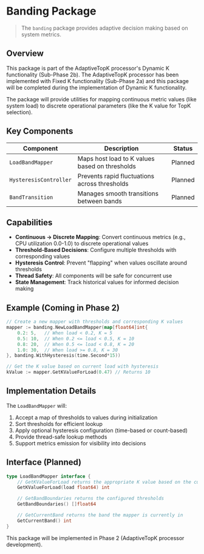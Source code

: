 # Banding Package

> The `banding` package provides adaptive decision making based on system metrics.

## Overview

This package is part of the AdaptiveTopK processor's Dynamic K functionality (Sub-Phase 2b). The AdaptiveTopK processor has been implemented with Fixed K functionality (Sub-Phase 2a) and this package will be completed during the implementation of Dynamic K functionality.

The package will provide utilities for mapping continuous metric values (like system load) to discrete operational parameters (like the K value for TopK selection).

## Key Components

| Component | Description | Status |
|-----------|-------------|--------|
| `LoadBandMapper` | Maps host load to K values based on thresholds | Planned |
| `HysteresisController` | Prevents rapid fluctuations across thresholds | Planned |
| `BandTransition` | Manages smooth transitions between bands | Planned |

## Capabilities

- **Continuous → Discrete Mapping**: Convert continuous metrics (e.g., CPU utilization 0.0-1.0) to discrete operational values
- **Threshold-Based Decisions**: Configure multiple thresholds with corresponding values
- **Hysteresis Control**: Prevent "flapping" when values oscillate around thresholds
- **Thread Safety**: All components will be safe for concurrent use
- **State Management**: Track historical values for informed decision making

## Example (Coming in Phase 2)

```go
// Create a new mapper with thresholds and corresponding K values
mapper := banding.NewLoadBandMapper(map[float64]int{
    0.2: 5,   // When load < 0.2, K = 5
    0.5: 10,  // When 0.2 <= load < 0.5, K = 10
    0.8: 20,  // When 0.5 <= load < 0.8, K = 20
    1.0: 30,  // When load >= 0.8, K = 30
}, banding.WithHysteresis(time.Second*15))

// Get the K value based on current load with hysteresis
kValue := mapper.GetKValueForLoad(0.47) // Returns 10
```

## Implementation Details

The `LoadBandMapper` will:

1. Accept a map of thresholds to values during initialization
2. Sort thresholds for efficient lookup
3. Apply optional hysteresis configuration (time-based or count-based)
4. Provide thread-safe lookup methods
5. Support metrics emission for visibility into decisions

## Interface (Planned)

```go
type LoadBandMapper interface {
    // GetKValueForLoad returns the appropriate K value based on the current load
    GetKValueForLoad(load float64) int

    // GetBandBoundaries returns the configured thresholds
    GetBandBoundaries() []float64

    // GetCurrentBand returns the band the mapper is currently in
    GetCurrentBand() int
}
```

This package will be implemented in Phase 2 (AdaptiveTopK processor development).